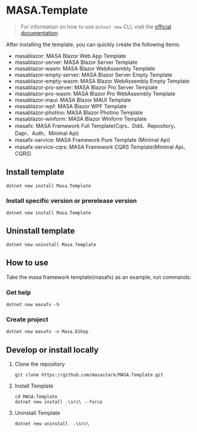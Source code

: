 # MASA.Template

> For information on how to use `dotnet new` CLI, visit the [official documentation](https://learn.microsoft.com/en-us/dotnet/core/tools/dotnet-new).

After installing the template, you can quickly create the following items:

* masablazor: MASA Blazor Web App Template
* masablazor-server: MASA Blazor Server Template
* masablazor-wasm: MASA Blazor WebAssembly Template
* masablazor-empty-server: MASA Blazor Server Empty Template
* masablazor-empty-wasm: MASA Blazor WebAssembly Empty Template
* masablazor-pro-server: MASA Blazor Pro Server Template
* masablazor-pro-wasm: MASA Blazor Pro WebAssembly Template
* masablazor-maui: MASA Blazor MAUI Template
* masablazor-wpf: MASA Blazor WPF Template
* masablazor-photino: MASA Blazor Photino Template
* masablazor-winform: MASA Blazor Winform Template
* masafx: MASA Framework Full Template(Cqrs、Ddd、Repository、Dapr、Auth、Minimal Api)
* masafx-service: MASA Framework Pure Template (Minimal Api)
* masafx-service-cqrs: MASA Framework CQRS Template(Minimal Api、CQRS)

## Install template

```shell
dotnet new install Masa.Template
```

### Install specific version or prerelease version

```shell
dotnet new install Masa.Template
```

## Uninstall template

```shell
dotnet new uninstall Masa.Template
```

## How to use

Take the masa framework template(masafx) as an example, run commands:

### Get help

```shell
dotnet new masafx -h
```

### Create project

```shell
dotnet new masafx -n Masa.EShop
```

## Develop or install locally

1. Clone the repository

   ```shell
   git clone https://github.com/masastack/MASA.Template.git
   ```

2. Install Template

   ```shell
   cd MASA.Template
   dotnet new install .\src\ --force
   ```

3. Uninstall Template

   ```shell
   dotnet new uninstall  .\src\
   ```